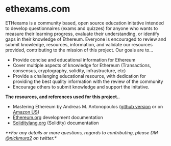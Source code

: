 ethexams.com
============

ETHexams is a community based, open source education initative intended to develop questionnaires (exams and quizzes) for anyone who wants to measure their learning progress, evaluate their understanding, or identify gaps in their knowledge of Ethereum. Everyone is encouraged to review and submit knowledge, resources, information, and validate our resources provided, contributing to the mission of this project. Our goals are to...

*   Provide concise and educational information for Ethereum
*   Cover multiple aspects of knowledge for Ethereum (Transactions, consensus, cryptography, solidity, infrastructure, etc)
*   Provide a challenging educational resource, with dedication for providing the best quality information with the review of the community
*   Encourage others to submit knowledge and support the initative.

**The resources, and references used for this project..**

*   Mastering Ethereum by Andreas M. Antonopoulos ([github version](https://github.com/ethereumbook/ethereumbook/blob/develop/book.asciidoc) or on [Amazon US](https://www.amazon.com/Mastering-Ethereum-Building-Smart-Contracts/dp/1491971940))
*   [Ethereum.org](https://ethereum.org/en/developers/docs/ ) development documentation
*   [Soliditylang.org](https://docs.soliditylang.org/) (Solidity) documentation

_**For any details or more questions, regards to contributing, please DM [@nickmura2](http://twitter.com/nickmura2) on twitter.*_
